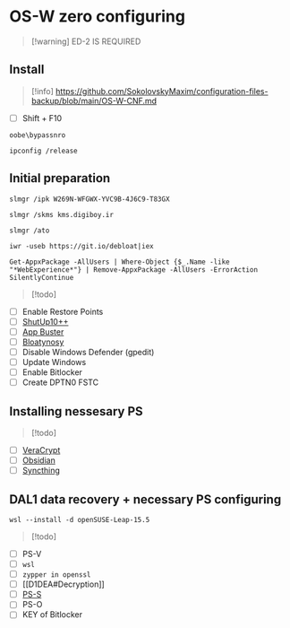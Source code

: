# OS-W zero configuring

>[!warning] ED-2 IS REQUIRED

## Install


> [!info] https://github.com/SokolovskyMaxim/configuration-files-backup/blob/main/OS-W-CNF.md

- [ ]  Shift + F10

```
oobe\bypassnro
```

```
ipconfig /release
```

## Initial preparation

```
slmgr /ipk W269N-WFGWX-YVC9B-4J6C9-T83GX
```

```
slmgr /skms kms.digiboy.ir
```

```
slmgr /ato
```

```
iwr -useb https://git.io/debloat|iex
```

```
Get-AppxPackage -AllUsers | Where-Object {$_.Name -like "*WebExperience*"} | Remove-AppxPackage -AllUsers -ErrorAction SilentlyContinue
```

> [!todo]

- [ ] Enable Restore Points
- [ ] [ShutUp10++](https://www.oo-software.com/en/shutup10)
- [ ] [App Buster](https://www.oo-software.com/en/ooappbuster)
- [ ] [Bloatynosy](https://github.com/builtbybel/Winpilot/releases/tag/1.5.0)
- [ ] Disable Windows Defender (gpedit)
- [ ] Update Windows
- [ ] Enable Bitlocker
- [ ] Create DPTN0 FSTC

## Installing nessesary PS

> [!todo]

- [ ] [VeraCrypt](https://veracrypt.eu/en/Downloads.html)
- [ ] [Obsidian](https://obsidian.md/download)
- [ ] [Syncthing](https://github.com/syncthing/syncthing/releases/latest)

## DAL1 data recovery + necessary PS configuring

```
wsl --install -d openSUSE-Leap-15.5
```

>[!todo]

- [ ] PS-V
- [ ] `wsl`
- [ ] `zypper in openssl`
- [ ] [[D1DEA#Decryption]]
- [ ] [PS-S](https://docs.syncthing.net/users/autostart.html#windows)
- [ ] PS-O
- [ ] KEY of Bitlocker
